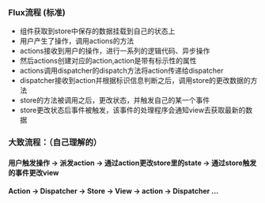 ### Flux流程 (标准)
- 组件获取到store中保存的数据挂载到自己的状态上
- 用户产生了操作，调用actions的方法
- actions接收到用户的操作，进行一系列的逻辑代码、异步操作
- 然后actions创建对应的action,action是带有标示性的属性
- actions调用dispatcher的dispatch方法将action传递给dispatcher
- dispatcher接收到action并根据标识信息判断之后，调用store的更改数据的方法
- store的方法被调用之后，更改状态，并触发自己的某一个事件
- store更改状态后事件被触发，该事件的处理程序会通知view去获取最新的数据

### 大致流程：（自己理解的）
#### 用户触发操作 -> 派发action -> 通过action更改store里的state -> 通过store触发的事件更改view
#### Action -> Dispatcher -> Store -> View -> action -> Dispatcher ...